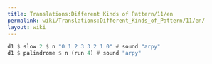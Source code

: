 ```yaml
---
title: Translations:Different Kinds of Pattern/11/en
permalink: wiki/Translations:Different_Kinds_of_Pattern/11/en/
layout: wiki
---
```


``` Haskell
d1 $ slow 2 $ n "0 1 2 3 3 2 1 0" # sound "arpy"
d1 $ palindrome $ n (run 4) # sound "arpy"
```
